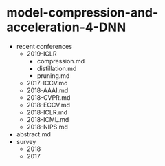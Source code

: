 # model-compression-and-acceleration-4-DNN
* recent conferences
  * 2019-ICLR
    * compression.md
    * distillation.md
    * pruning.md
  * 2017-ICCV.md
  * 2018-AAAI.md
  * 2018-CVPR.md
  * 2018-ECCV.md
  * 2018-ICLR.md
  * 2018-ICML.md
  * 2018-NIPS.md
* abstract.md
* survey
  * 2018
  * 2017

